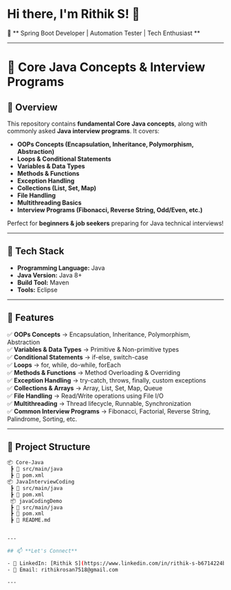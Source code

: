 # Hi there, I'm Rithik S! 👋  

🚀 ** Spring Boot Developer | Automation Tester | Tech Enthusiast ** 

---

# 🚀 Core Java Concepts & Interview Programs  

## 📌 Overview  
This repository contains **fundamental Core Java concepts**, along with commonly asked **Java interview programs**. It covers:  
- **OOPs Concepts (Encapsulation, Inheritance, Polymorphism, Abstraction)**  
- **Loops & Conditional Statements**  
- **Variables & Data Types**  
- **Methods & Functions**  
- **Exception Handling**  
- **Collections (List, Set, Map)**  
- **File Handling**  
- **Multithreading Basics**  
- **Interview Programs (Fibonacci, Reverse String, Odd/Even, etc.)**  

Perfect for **beginners & job seekers** preparing for Java technical interviews!  

---

## 🔧 Tech Stack  
- **Programming Language:** Java  
- **Java Version:** Java 8+  
- **Build Tool:** Maven  
- **Tools:** Eclipse 
---

## 📂 Features  
✅ **OOPs Concepts** → Encapsulation, Inheritance, Polymorphism, Abstraction  
✅ **Variables & Data Types** → Primitive & Non-primitive types  
✅ **Conditional Statements** → if-else, switch-case  
✅ **Loops** → for, while, do-while, forEach  
✅ **Methods & Functions** → Method Overloading & Overriding  
✅ **Exception Handling** → try-catch, throws, finally, custom exceptions  
✅ **Collections & Arrays** → Array, List, Set, Map, Queue  
✅ **File Handling** → Read/Write operations using File I/O  
✅ **Multithreading** → Thread lifecycle, Runnable, Synchronization  
✅ **Common Interview Programs** → Fibonacci, Factorial, Reverse String, Palindrome, Sorting, etc.  

---

## 📁 Project Structure  
```bash
📦 Core-Java 
 ┣ 📂 src/main/java  
 ┣ 📜 pom.xml   
📦 JavaInterviewCoding 
 ┣ 📂 src/main/java  
 ┣ 📜 pom.xml  
 📦 javaCodingDemo
 ┣ 📂 src/main/java  
 ┣ 📜 pom.xml  
 ┣ 📜 README.md  


---

## 📫 **Let's Connect**  

- 💼 LinkedIn: [Rithik S](https://www.linkedin.com/in/rithik-s-b6714224b)  
- 📧 Email: rithikrosan7518@gmail.com  

---
